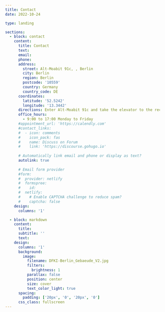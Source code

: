 ```yaml
---
title: Contact
date: 2022-10-24

type: landing

sections:
  - block: contact
    content:
      title: Contact
      text: 
      email: 
      phone: 
      address:
        street: Alt-Moabit 91c, , Berlin 
        city: Berlin
        region: Berlin
        postcode: '10559'
        country: Germany
        country_code: DE
      coordinates:
        latitude: '52.5242'
        longitude: '13.3442'
      directions: Enter Alt-Moabit 91c and take the elevator to the reception on Floor 4
      office_hours:
        - 9:00 to 17:00 Monday to Friday
      #appointment_url: 'https://calendly.com'
      #contact_links:
      #  - icon: comments
      #    icon_pack: fas
      #    name: Discuss on Forum
      #    link: 'https://discourse.gohugo.io'
    
      # Automatically link email and phone or display as text?
      autolink: true
    
      # Email form provider
      #form:
      #  provider: netlify
      #  formspree:
      #    id:
      #  netlify:
      #    # Enable CAPTCHA challenge to reduce spam?
      #    captcha: false
    design:
      columns: '1'

  - block: markdown
    content:
      title:
      subtitle: ''
      text:
    design:
      columns: '1'
      background:
        image: 
          filename: DFKI-Berlin_Gebaeude_V2.jpg
          filters:
            brightness: 1
          parallax: false
          position: center
          size: cover
          text_color_light: true
      spacing:
        padding: ['20px', '0', '20px', '0']
      css_class: fullscreen
---
```

